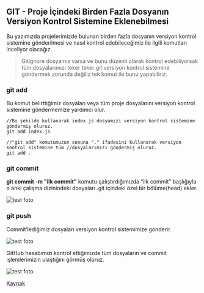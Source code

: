 ## GIT - Proje İçindeki Birden Fazla Dosyanın Versiyon Kontrol Sistemine Eklenebilmesi

Bu yazımızda projelerimizde bulunan birden fazla dosyanın versiyon kontrol sistemine gönderilmesi ve nasıl kontrol edebileceğimiz ile ilgili komutları inceliyor olacağız.

> Gitignore dosyamız varsa ve bunu düzenli olarak kontrol edebiliyorsak tüm dosyalarımızı teker teker git versiyon kontrol sistemine göndermek zorunda değiliz tek komut ile bunu yapabiliriz.

### git add

Bu komut belirttiğimiz dosyaları veya tüm proje dosyalarını versiyon kontrol sistemine göndermemize yardımcı olur.

```
//Bu şekilde kullanarak index.js dosyamızı versiyon kontrol sistemine göndermiş oluruz.
git add index.js

//"git add" komutumuzun sonuna "." ifadesini kullanarak versiyon kontrol sistemine tüm //dosyalarımızı göndermiş oluruz.
git add .
```

### git commit

**git commit -m "ilk commit"** komutu çalıştırdığımızda “ilk commit” başlığıyla o anki çalışma dizinindeki dosyaları .git içindeki özel bir bölüme(head) ekler.

![test foto](figures/ilk-kommit.png)

### git push

Commit’lediğimiz dosyaları versiyon kontrol sistemimize gönderir.

![test foto](figures/git-push.png)

GitHub hesabımızı kontrol ettiğimizde tüm dosyaların ve commit işlemlerimizin ulaştığını görmüş oluruz.

![test foto](figures/github.png)

[Kaynak](https://medium.com/@alianilkocak/temel-git-terimleri-ve-komutlar%C4%B1-6bc62b802baf)
